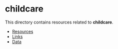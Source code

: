 # childcare

This directory contains resources related to **childcare**.

- [Resources](./)
- [Links](./links)
- [Data](./data)

